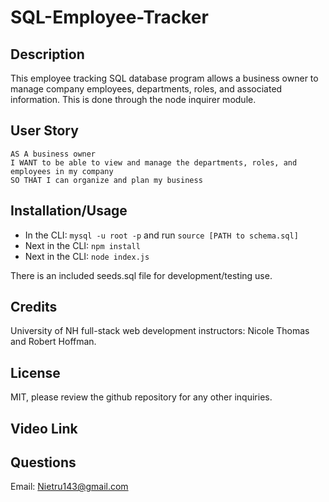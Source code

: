 # SQL-Employee-Tracker

## Description

This employee tracking SQL database program allows a business owner to manage company employees, departments, roles, and associated information.
This is done through the node inquirer module.

## User Story

```
AS A business owner
I WANT to be able to view and manage the departments, roles, and employees in my company
SO THAT I can organize and plan my business
```

## Installation/Usage

- In the CLI: `mysql -u root -p` and run `source [PATH to schema.sql]`
- Next in the CLI: `npm install`
- Next in the CLI: `node index.js`

There is an included seeds.sql file for development/testing use.

## Credits

University of NH full-stack web development instructors: Nicole Thomas and Robert Hoffman.

## License

MIT, please review the github repository for any other inquiries.

## Video Link

## Questions

Email: Nietru143@gmail.com
